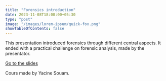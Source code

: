 ```yaml
---
title: "Forensics introduction"
date: 2023-11-08T18:00:00+05:30
type: "post"
image: "/images/lorem-ipsum/quick-fox.png"
showTableOfContents: false
---
```


This presentation introduced forensics through different central aspects. It ended with a practical challenge on forensic analysis, made by the presentator.

[Go to the slides](https://drive.google.com/file/d/1fkfofZowKWtDZp9tvIbbF43fl3u_LtLY/view?usp=sharing)

Cours made by Yacine Souam.

